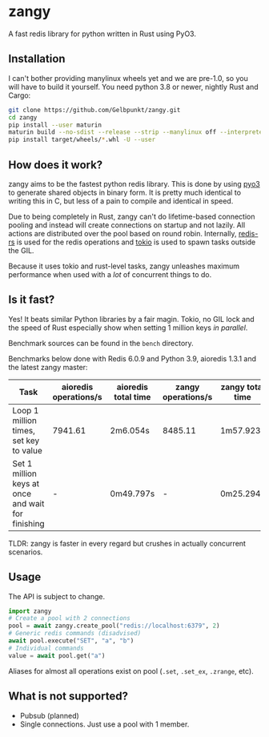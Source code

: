# zangy

A fast redis library for python written in Rust using PyO3.

## Installation

I can't bother providing manylinux wheels yet and we are pre-1.0, so you will have to build it yourself.
You need python 3.8 or newer, nightly Rust and Cargo:

```sh
git clone https://github.com/Gelbpunkt/zangy.git
cd zangy
pip install --user maturin
maturin build --no-sdist --release --strip --manylinux off --interpreter python3
pip install target/wheels/*.whl -U --user
```

## How does it work?

zangy aims to be the fastest python redis library. This is done by using [pyo3](https://pyo3.rs) to generate shared objects in binary form. It is pretty much identical to writing this in C, but less of a pain to compile and identical in speed.

Due to being completely in Rust, zangy can't do lifetime-based connection pooling and instead will create connections on startup and not lazily. All actions are distributed over the pool based on round robin. Internally, [redis-rs](https://github.com/mitsuhiko/redis-rs) is used for the redis operations and [tokio](https://github.com/tokio-rs/tokio) is used to spawn tasks outside the GIL.

Because it uses tokio and rust-level tasks, zangy unleashes maximum performance when used with a _lot_ of concurrent things to do.

## Is it fast?

Yes! It beats similar Python libraries by a fair magin. Tokio, no GIL lock and the speed of Rust especially show when setting 1 million keys _in parallel_.

Benchmark sources can be found in the `bench` directory.

Benchmarks below done with Redis 6.0.9 and Python 3.9, aioredis 1.3.1 and the latest zangy master:

| Task                                              | aioredis operations/s | aioredis total time | zangy operations/s | zangy total time |
| ------------------------------------------------- | --------------------- | ------------------- | ------------------ | ---------------- |
| Loop 1 million times, set key to value            | 7941.61               | 2m6.054s            | 8485.11            | 1m57.923s        |
| Set 1 million keys at once and wait for finishing | -                     | 0m49.797s           | -                  | 0m25.294s        |

TLDR: zangy is faster in every regard but crushes in actually concurrent scenarios.

## Usage

The API is subject to change.

```py
import zangy
# Create a pool with 2 connections
pool = await zangy.create_pool("redis://localhost:6379", 2)
# Generic redis commands (disadvised)
await pool.execute("SET", "a", "b")
# Individual commands
value = await pool.get("a")
```

Aliases for almost all operations exist on pool (`.set`, `.set_ex`, `.zrange`, etc).

## What is not supported?

- Pubsub (planned)
- Single connections. Just use a pool with 1 member.
